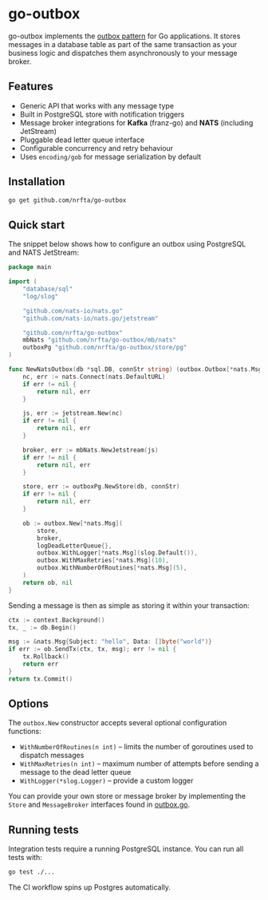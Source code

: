 # go-outbox

go-outbox implements the [outbox pattern](https://microservices.io/patterns/data/transactional-outbox.html) for Go applications.  It stores messages in a database table as part of the same transaction as your business logic and dispatches them asynchronously to your message broker.

## Features

- Generic API that works with any message type
- Built in PostgreSQL store with notification triggers
- Message broker integrations for **Kafka** (franz-go) and **NATS** (including JetStream)
- Pluggable dead letter queue interface
- Configurable concurrency and retry behaviour
- Uses `encoding/gob` for message serialization by default

## Installation

```sh
go get github.com/nrfta/go-outbox
```

## Quick start

The snippet below shows how to configure an outbox using PostgreSQL and NATS JetStream:

```go
package main

import (
    "database/sql"
    "log/slog"

    "github.com/nats-io/nats.go"
    "github.com/nats-io/nats.go/jetstream"

    "github.com/nrfta/go-outbox"
    mbNats "github.com/nrfta/go-outbox/mb/nats"
    outboxPg "github.com/nrfta/go-outbox/store/pg"
)

func NewNatsOutbox(db *sql.DB, connStr string) (outbox.Outbox[*nats.Msg], error) {
    nc, err := nats.Connect(nats.DefaultURL)
    if err != nil {
        return nil, err
    }

    js, err := jetstream.New(nc)
    if err != nil {
        return nil, err
    }

    broker, err := mbNats.NewJetstream(js)
    if err != nil {
        return nil, err
    }

    store, err := outboxPg.NewStore(db, connStr)
    if err != nil {
        return nil, err
    }

    ob := outbox.New[*nats.Msg](
        store,
        broker,
        logDeadLetterQueue{},
        outbox.WithLogger[*nats.Msg](slog.Default()),
        outbox.WithMaxRetries[*nats.Msg](10),
        outbox.WithNumberOfRoutines[*nats.Msg](5),
    )
    return ob, nil
}
```

Sending a message is then as simple as storing it within your transaction:

```go
ctx := context.Background()
tx, _ := db.Begin()

msg := &nats.Msg{Subject: "hello", Data: []byte("world")}
if err := ob.SendTx(ctx, tx, msg); err != nil {
    tx.Rollback()
    return err
}
return tx.Commit()
```

## Options

The `outbox.New` constructor accepts several optional configuration functions:

- `WithNumberOfRoutines(n int)` – limits the number of goroutines used to dispatch messages
- `WithMaxRetries(n int)` – maximum number of attempts before sending a message to the dead letter queue
- `WithLogger(*slog.Logger)` – provide a custom logger

You can provide your own store or message broker by implementing the `Store` and `MessageBroker` interfaces found in [outbox.go](outbox.go).

## Running tests

Integration tests require a running PostgreSQL instance.  You can run all tests with:

```sh
go test ./...
```

The CI workflow spins up Postgres automatically.

